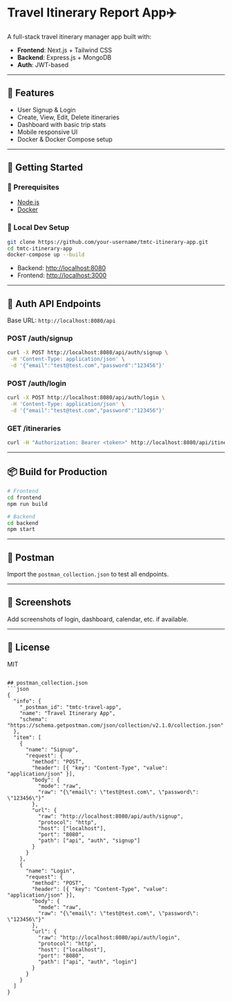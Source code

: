 # Travel Itinerary Report App✈️

A full-stack travel itinerary manager app built with:
- **Frontend**: Next.js + Tailwind CSS
- **Backend**: Express.js + MongoDB
- **Auth**: JWT-based

---

## 🧰 Features
- User Signup & Login
- Create, View, Edit, Delete itineraries
- Dashboard with basic trip stats
- Mobile responsive UI
- Docker & Docker Compose setup

---

## 🏁 Getting Started

### 🔧 Prerequisites
- [Node.js](https://nodejs.org/)
- [Docker](https://www.docker.com/)

### 🧪 Local Dev Setup
```bash
git clone https://github.com/your-username/tmtc-itinerary-app.git
cd tmtc-itinerary-app
docker-compose up --build
```

- Backend: [http://localhost:8080](http://localhost:8080)
- Frontend: [http://localhost:3000](http://localhost:3000)

---

## 🔐 Auth API Endpoints

Base URL: `http://localhost:8080/api`

### POST /auth/signup
```bash
curl -X POST http://localhost:8080/api/auth/signup \
 -H 'Content-Type: application/json' \
 -d '{"email":"test@test.com","password":"123456"}'
```

### POST /auth/login
```bash
curl -X POST http://localhost:8080/api/auth/login \
 -H 'Content-Type: application/json' \
 -d '{"email":"test@test.com","password":"123456"}'
```

### GET /itineraries
```bash
curl -H "Authorization: Bearer <token>" http://localhost:8080/api/itineraries
```

---

## 📦 Build for Production
```bash
# Frontend
cd frontend
npm run build

# Backend
cd backend
npm start
```

---

## 📂 Postman
Import the `postman_collection.json` to test all endpoints.

---

## 📸 Screenshots
Add screenshots of login, dashboard, calendar, etc. if available.

---

## 📃 License
MIT
```

## postman_collection.json
```json
{
  "info": {
    "_postman_id": "tmtc-travel-app",
    "name": "Travel Itinerary App",
    "schema": "https://schema.getpostman.com/json/collection/v2.1.0/collection.json"
  },
  "item": [
    {
      "name": "Signup",
      "request": {
        "method": "POST",
        "header": [{ "key": "Content-Type", "value": "application/json" }],
        "body": {
          "mode": "raw",
          "raw": "{\"email\": \"test@test.com\", \"password\": \"123456\"}"
        },
        "url": {
          "raw": "http://localhost:8080/api/auth/signup",
          "protocol": "http",
          "host": ["localhost"],
          "port": "8080",
          "path": ["api", "auth", "signup"]
        }
      }
    },
    {
      "name": "Login",
      "request": {
        "method": "POST",
        "header": [{ "key": "Content-Type", "value": "application/json" }],
        "body": {
          "mode": "raw",
          "raw": "{\"email\": \"test@test.com\", \"password\": \"123456\"}"
        },
        "url": {
          "raw": "http://localhost:8080/api/auth/login",
          "protocol": "http",
          "host": ["localhost"],
          "port": "8080",
          "path": ["api", "auth", "login"]
        }
      }
    }
  ]
}
